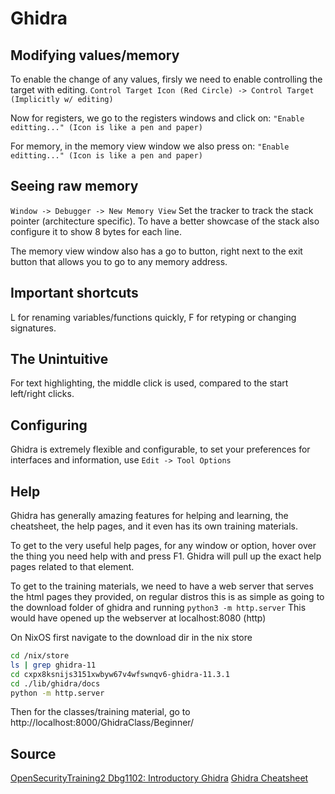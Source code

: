 # Ghidra

## Modifying values/memory

To enable the change of any values, firsly we need to
enable controlling the target with editing.
`Control Target Icon (Red Circle) -> Control Target (Implicitly w/ editing)`

Now for registers, we go to the registers windows and click on:
`"Enable editting..." (Icon is like a pen and paper)`

For memory, in the memory view window we also press on:
`"Enable editting..." (Icon is like a pen and paper)`

## Seeing raw memory

`Window -> Debugger -> New Memory View`
Set the tracker to track the stack pointer (architecture specific).
To have a better showcase of the stack also configure it to show
8 bytes for each line.

The memory view window also has a go to button, right next to 
the exit button that allows you to go to any memory address.

## Important shortcuts

L for renaming variables/functions quickly,
F for retyping or changing signatures.

## The Unintuitive

For text highlighting, the middle click is used, compared
to the start left/right clicks.

## Configuring

Ghidra is extremely flexible and configurable, to set your
preferences for interfaces and information, use
`Edit -> Tool Options`

## Help

Ghidra has generally amazing features for helping and learning,
the cheatsheet, the help pages, and it even has its own training
materials.

To get to the very useful help pages, for any window or option,
hover over the thing you need help with and press F1.
Ghidra will pull up the exact help pages related to that element.

To get to the training materials, we need to have a web server that
serves the html pages they provided, on regular distros this is as
simple as going to the download folder of ghidra and running
`python3 -m http.server`
This would have opened up the webserver at localhost:8080 (http)

On NixOS first navigate to the download dir in the nix store
```bash
cd /nix/store
ls | grep ghidra-11
cd cxpx8ksnijs3151xwbyw67v4wfswnqv6-ghidra-11.3.1
cd ./lib/ghidra/docs
python -m http.server
```

Then for the classes/training material, go to http://localhost:8000/GhidraClass/Beginner/

## Source

[OpenSecurityTraining2 Dbg1102: Introductory Ghidra](https://apps.p.ost2.fyi/learning/course/course-v1:OpenSecurityTraining2+Dbg1102_IntroGhidra+2024_v2)
[Ghidra Cheatsheet](https://ghidra-sre.org/CheatSheet.html)

